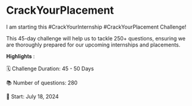 # CrackYourPlacement
I am starting this #CrackYourInternship #CrackYourPlacement Challenge!



This 45-day challenge will help us to tackle 250+ questions, ensuring we are thoroughly prepared for our upcoming internships and placements.



𝐇𝐢𝐠𝐡𝐥𝐢𝐠𝐡𝐭𝐬 :





🗓 Challenge Duration: 45 - 50 Days

📚 Number of questions: 280

🚀 Start: July 18, 2024
